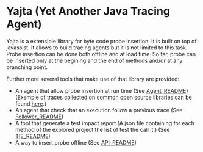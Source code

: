 # Yajta (Yet Another Java Tracing Agent)

Yajta is a extensible library for byte code probe insertion. It is built on top of javassist. It allows to build tracing agents but it is not limited to this task. Probe insertion can be done both offline and at load time. So far, probe can be inserted only at the begining and the end of methods and/or at any branching point.

Further more several tools that make use of that library are provided:

 * An agent that allow probe insertion at run time (See [Agent_README](Agent_README.md)) (Exemple of traces collected on common open source libraries can be found [here](https://github.com/KTH/execution-traces).)
 * An agent that check that an execution follow a previous trace (See [Follower_README](Follower_README.md))
 * A tool that generate a test impact report (A json file containing for each method of the explored project the list of test the call it.) (See [TIE_README](TIE_README.md))
 * A way to insert probe offline (See [API_README](API_README.md))


